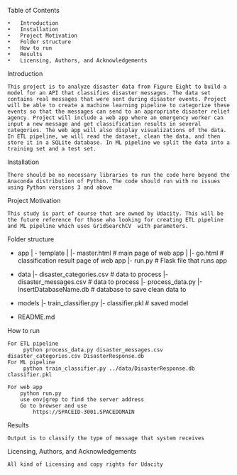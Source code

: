 

Table of Contents

	•	Introduction
	•	Installation
	•	Project Motivation
	•	Folder structure
	•	How to run
	•	Results
	•	Licensing, Authors, and Acknowledgements

Introduction

	This project is to analyze disaster data from Figure Eight to build a model for an API that classifies disaster messages. The data set contains real messages that were sent during disaster events. Project will be able to create a machine learning pipeline to categorize these events so that the messages can send to an appropriate disaster relief agency. Project will include a web app where an emergency worker can input a new message and get classification results in several categories. The web app will also display visualizations of the data. 
	In ETL pipeline, we will read the dataset, clean the data, and then store it in a SQLite database. In ML pipeline we split the data into a training set and a test set.
  
Installation

 	There should be no necessary libraries to run the code here beyond the Anaconda distribution of Python. The code should run with no issues using Python versions 3 and above
  
Project Motivation

  	This study is part of course that are owned by Udacity. This will be the future reference for those who looking for creating ETL pipeline and ML pipeline which uses GridSearchCV  with parameters.
 
Folder structure

- app
| - template
| |- master.html  # main page of web app
| |- go.html  # classification result page of web app
|- run.py  # Flask file that runs app

- data
|- disaster_categories.csv  # data to process 
|- disaster_messages.csv  # data to process
|- process_data.py
|- InsertDatabaseName.db   # database to save clean data to

- models
|- train_classifier.py
|- classifier.pkl  # saved model 

- README.md


How to run
	
	For ETL pipeline
   		 python process_data.py disaster_messages.csv disaster_categories.csv DisasterResponse.db
  	For ML pipeline
   		 python train_classifier.py ../data/DisasterResponse.db classifier.pkl

  	For web app
		python run.py
		use env|grep to find the server address
		Go to browser and use
			https://SPACEID-3001.SPACEDOMAIN
      
 Results
 
  	Output is to classify the type of message that system receives
 
 Licensing, Authors, and Acknowledgements
 
  	All kind of Licensing and copy rights for Udacity  

	





	



